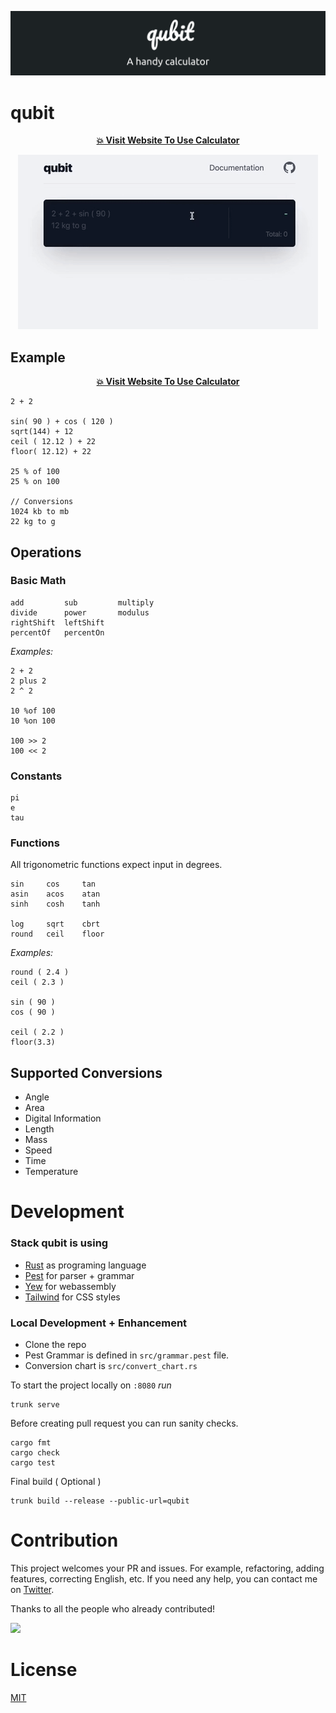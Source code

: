 [![qubit](media/banner.png)](https://abhimanyu003.github.io/qubit/)

# qubit

<div align="center">

 **[💥 Visit Website To Use Calculator](https://abhimanyu003.github.io/qubit/)**

 [![qubit](media/demo.gif)](https://abhimanyu003.github.io/qubit/)

</div>


## Example

<div align="center">

 **[💥 Visit Website To Use Calculator](https://abhimanyu003.github.io/qubit/)**

</div>

```
2 + 2

sin( 90 ) + cos ( 120 )
sqrt(144) + 12
ceil ( 12.12 ) + 22
floor( 12.12) + 22

25 % of 100
25 % on 100

// Conversions
1024 kb to mb
22 kg to g
```

## Operations

### Basic Math
```
add         sub         multiply
divide      power       modulus
rightShift  leftShift
percentOf   percentOn
```

_Examples:_

```
2 + 2
2 plus 2
2 ^ 2

10 %of 100
10 %on 100

100 >> 2
100 << 2
```

### Constants

```
pi
e
tau
```

### Functions

All trigonometric functions expect input in degrees.

```
sin     cos     tan
asin    acos    atan
sinh    cosh    tanh

log     sqrt    cbrt
round   ceil    floor
```

_Examples:_

```
round ( 2.4 )
ceil ( 2.3 )

sin ( 90 )
cos ( 90 )

ceil ( 2.2 )
floor(3.3)
```

## Supported Conversions

* Angle
* Area
* Digital Information
* Length
* Mass
* Speed
* Time
* Temperature

# Development

### Stack qubit is using

* [Rust](https://www.rust-lang.org/) as programing language
* [Pest](https://pest.rs/) for parser + grammar
* [Yew](https://yew.rs/) for webassembly
* [Tailwind](https://tailwindcss.com/) for CSS styles

### Local Development + Enhancement

* Clone the repo
* Pest Grammar is defined in `src/grammar.pest` file.
* Conversion chart is `src/convert_chart.rs`

To start the project locally on `:8080` *run*

```
trunk serve
```

Before creating pull request you can run sanity checks.

```
cargo fmt
cargo check
cargo test
```

Final build ( Optional )

```
trunk build --release --public-url=qubit
```


# Contribution

This project welcomes your PR and issues.
For example, refactoring, adding features, correcting English, etc.
If you need any help, you can contact me on [Twitter](https://twitter.com/abhimanyu003).

Thanks to all the people who already contributed!

<a href="https://github.com/abhimanyu003/sttr/graphs/contributors">
  <img src="https://contributors-img.web.app/image?repo=abhimanyu003/qubit" />
</a>

# License

[MIT](./LICENSE)

